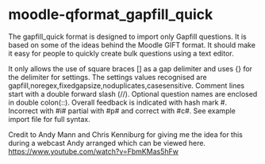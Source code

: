 # moodle-qformat_gapfill_quick

The gapfill_quick format is designed to import only Gapfill questions. It is based on some of the ideas behind the Moodle
GIFT format. It should make it easy for people to quickly create bulk questions using a text editor.

It only allows the use of square braces [] as a gap delimiter and uses {} for the delimiter for settings. The settings values recognised
are gapfill,noregex,fixedgapsize,noduplicates,casesensitive. Comment lines start with a double forward slash (//).
Optional question names are enclosed in double colon(::). Overall feedback is indicated with hash mark #. Incorrect with #i#
partial with #p# and correct with #c#. See example import file for full syntax.

Credit to Andy Mann and Chris Kenniburg for giving me the idea for this during a webcast Andy arranged which can be viewed here.
https://www.youtube.com/watch?v=FbmKMas5hFw
